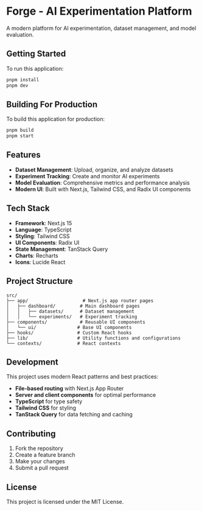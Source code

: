 # Forge - AI Experimentation Platform

A modern platform for AI experimentation, dataset management, and model evaluation.

## Getting Started

To run this application:

```bash
pnpm install
pnpm dev
```

## Building For Production

To build this application for production:

```bash
pnpm build
pnpm start
```

## Features

- **Dataset Management**: Upload, organize, and analyze datasets
- **Experiment Tracking**: Create and monitor AI experiments
- **Model Evaluation**: Comprehensive metrics and performance analysis
- **Modern UI**: Built with Next.js, Tailwind CSS, and Radix UI components

## Tech Stack

- **Framework**: Next.js 15
- **Language**: TypeScript
- **Styling**: Tailwind CSS
- **UI Components**: Radix UI
- **State Management**: TanStack Query
- **Charts**: Recharts
- **Icons**: Lucide React

## Project Structure

```
src/
├── app/                    # Next.js app router pages
│   ├── dashboard/         # Main dashboard pages
│   │   ├── datasets/      # Dataset management
│   │   └── experiments/   # Experiment tracking
├── components/            # Reusable UI components
│   └── ui/               # Base UI components
├── hooks/                # Custom React hooks
├── lib/                  # Utility functions and configurations
└── contexts/             # React contexts
```

## Development

This project uses modern React patterns and best practices:

- **File-based routing** with Next.js App Router
- **Server and client components** for optimal performance
- **TypeScript** for type safety
- **Tailwind CSS** for styling
- **TanStack Query** for data fetching and caching

## Contributing

1. Fork the repository
2. Create a feature branch
3. Make your changes
4. Submit a pull request

## License

This project is licensed under the MIT License.
